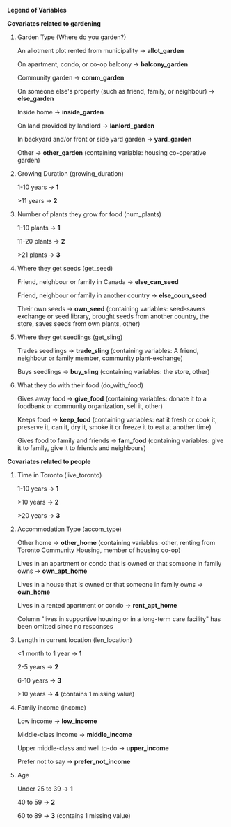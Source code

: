 **Legend of Variables**

**Covariates related to gardening**

1) Garden Type (Where do you garden?)
    
    An allotment plot rented from municipality &#8594; **allot_garden**
    
    On apartment, condo, or co-op balcony &#8594; **balcony_garden**
    
    Community garden &#8594; **comm_garden**
    
    On someone else's property (such as friend, family, or neighbour) &#8594; **else_garden**
    
    Inside home &#8594; **inside_garden**
    
    On land provided by landlord &#8594; **lanlord_garden**
    
    In backyard and/or front or side yard garden &#8594; **yard_garden**
    
    Other &#8594; **other_garden** (containing variable: housing co-operative garden)

1) Growing Duration (growing_duration)

    1-10 years &#8594; **1**
    
    &gt;11 years &#8594; **2**
  
2) Number of plants they grow for food (num_plants)

    1-10 plants &#8594; **1**
    
    11-20 plants &#8594; **2**
    
    &gt;21 plants &#8594; **3**
 
3) Where they get seeds (get_seed)

    Friend, neighbour or family in Canada &#8594; **else_can_seed**
    
    Friend, neighbour or family in another country &#8594; **else_coun_seed**
    
    Their own seeds &#8594; **own_seed** (containing variables: seed-savers exchange or seed library, brought seeds from another country, the store, saves seeds from 
                                            own plants, other)
        
4) Where they get seedlings (get_sling)

    Trades seedlings &#8594; **trade_sling** (containing variables: A friend, neighbour or family member, community plant-exchange)
    
    Buys seedlings &#8594; **buy_sling** (containing variables: the store, other)
        
5) What they do with their food (do_with_food)

    Gives away food &#8594; **give_food** (containing variables: donate it to a foodbank or community organization, sell it, other)
    
    Keeps food &#8594; **keep_food** (containing variables: eat it fresh or cook it, preserve it, can it, dry it, smoke it or freeze it to eat at another time)
    
    Gives food to family and friends &#8594; **fam_food** (containing variables: give it to family, give it to friends and neighbours)

**Covariates related to people**

1) Time in Toronto (live_toronto)

    1-10 years &#8594; **1**
    
    &gt;10 years &#8594; **2** 
    
    &gt;20 years &#8594; **3** 

2) Accommodation Type (accom_type)

    Other home &#8594; **other_home** (containing variables: other, renting from Toronto Community Housing, member of housing co-op)
    
    Lives in an apartment or condo that is owned or that someone in family owns &#8594; **own_apt_home**
    
    Lives in a house that is owned or that someone in family owns &#8594; **own_home**
    
    Lives in a rented apartment or condo &#8594; **rent_apt_home**
    
    Column "lives in supportive housing or in a long-term care facility" has been omitted since no responses

3) Length in current location (len_location)
    
    &lt;1 month to 1 year &#8594; **1**
    
    2-5 years &#8594; **2**
    
    6-10 years &#8594; **3**
    
    &gt;10 years &#8594; **4** (contains 1 missing value)

4) Family income (income)

    Low income &#8594; **low_income**
    
    Middle-class income &#8594; **middle_income**
    
    Upper middle-class and well to-do &#8594; **upper_income**
    
    Prefer not to say &#8594; **prefer_not_income**

5) Age
    
    Under 25 to 39 &#8594; **1**
    
    40 to 59 &#8594; **2**
    
    60 to 89 &#8594; **3** (contains 1 missing value)
